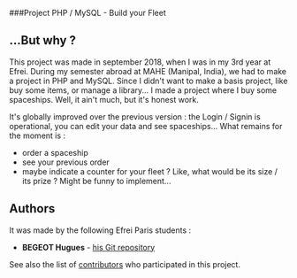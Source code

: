 ###Project PHP / MySQL - Build your Fleet

## ...But why ?

This project was made in september 2018, when I was in my 3rd year at Efrei.
During my semester abroad at MAHE (Manipal, India), we had to make a project in PHP and MySQL.
Since I didn't want to make a basis project, like buy some items, or manage a library... I made a project where I buy some spaceships. Well, it ain't much, but it's honest work.


It's globally improved over the previous version : the Login / Signin is operational, you can edit your data and see spaceships...
What remains for the moment is :
- order a spaceship
- see your previous order
- maybe indicate a counter for your fleet ? Like, what would be its size / its prize ? Might be funny to implement...


## Authors

It was made by the following Efrei Paris students :
* **BEGEOT Hugues** - [his Git repository](https://github.com/opsilonn)

See also the list of [contributors](https://github.com/opsilonn/Project_WebServices/graphs/contributors) who participated in this project.
